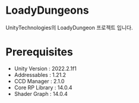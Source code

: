 # LoadyDungeons
UnityTechnologies의 LoadyDungeon 프로젝트 입니다.

# Prerequisites
 - Unity Version : 2022.2.1f1
 - Addressables : 1.21.2
 - CCD Manager : 2.1.0
 - Core RP Library : 14.0.4
 - Shader Graph : 14.0.4
